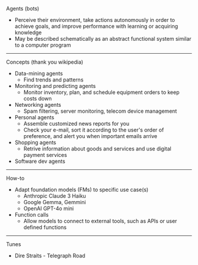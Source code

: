 Agents (bots)

* Perceive their environment, take actions autonomously in order to achieve goals, and improve performance with learning or acquiring knowledge
* May be described schematically as an abstract functional system similar to a computer program

- - - -
Concepts (thank you wikipedia)
* Data-mining agents
  * Find trends and patterns 
* Monitoring and predicting agents
  * Monitor inventory, plan, and schedule equipment orders to keep costs down
* Networking agents
  * Spam filtering, server monitoring, telecom device management   
* Personal agents
  * Assemble customized news reports for you
  * Check your e-mail, sort it according to the user's order of preference, and alert you when important emails arrive
* Shopping agents
  * Retrive information about goods and services and use digital payment services
* Software dev agents 

- - - -
How-to
* Adapt foundation models (FMs) to specific use case(s)
  * Anthropic Claude 3 Haiku
  * Google Gemma, Gemmini
  * OpenAI GPT-4o mini
* Function calls
  * Allow models to connect to external tools, such as APIs or user defined functions 

- - - -
Tunes
* Dire Straits - Telegraph Road
